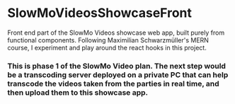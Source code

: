 # SlowMoVideosShowcaseFront
Front end part of the SlowMo Videos showcase web app, built purely from functional components. Following Maximilian Schwarzmüller's MERN course, I experiment and play around the react hooks in this project.

### This is **phase 1** of the SlowMo Video plan. The next step would be a **transcoding server** deployed on a private PC that can help transcode the videos taken from the parties in real time, and then upload them to this showcase app.
